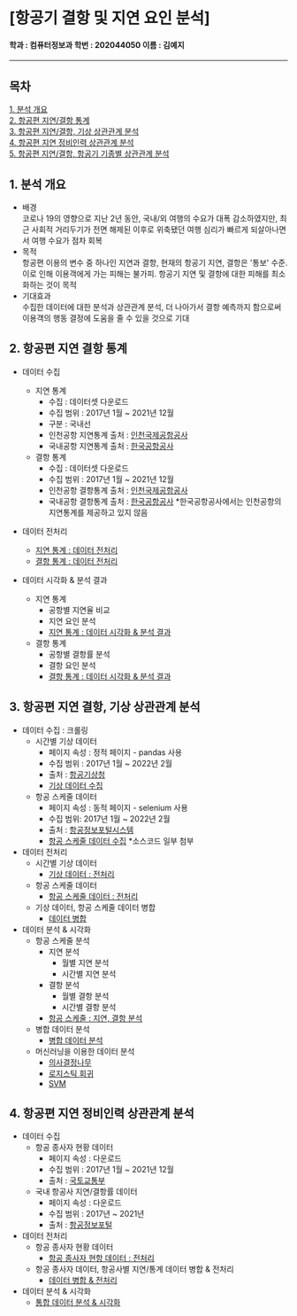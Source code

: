 # [항공기 결항 및 지연 요인 분석]

#### 학과 : 컴퓨터정보과 학번 : 202044050 이름 : 김예지
---
## 목차
[1. 분석 개요](#1-분석-개요)<br>
[2. 항공편 지연/결항 통계](#2-항공편-지연-결항-통계)<br>
[3. 항공편 지연/결항, 기상 상관관계 분석](#3-항공편-지연-결항-기상-상관관계-분석)<br>
[4. 항공편 지연 정비인력 상관관계 분석](#4-항공편-지연-정비인력-상관관계-분석)<br>
[5. 항공편 지연/결항, 항공기 기종별 상관관계 분석](#5-항공편-지연-결항-항공기-기종별-상관관계-분석)<br>


## 1. 분석 개요
* 배경 <br>
    코로나 19의 영향으로 지난 2년 동안, 국내/외 여행의 수요가 대폭 감소하였지만, 최근 사회적 거리두기가 전면 해제된 이후로 위축됐던 여행 심리가 빠르게 되살아나면서 여행 수요가 점차 회복
* 목적 <br>
    항공편 이용의 변수 중 하나인 지연과 결항, 현재의 항공기 지연, 결항은 '통보' 수준. 이로 인해 이용객에게 가는 피해는 불가피. 항공기 지연 및 결항에 대한 피해를 최소화하는 것이 목적
* 기대효과<br>
    수집한 데이터에 대한 분석과 상관관계 분석, 더 나아가서 결항 예측까지 함으로써 이용객의 행동 결정에 도움을 줄 수 있을 것으로 기대

## 2. 항공편 지연 결항 통계
* 데이터 수집<br>
    + 지연 통계
        - 수집 : 데이터셋 다운로드
        - 수집 범위 : 2017년 1월 ~ 2021년 12월
        - 구분 : 국내선
        - 인천공항 지연통계 출처 : [인천국제공항공사](https://www.airport.kr/co/ko/cpr/statisticOfDelay.do)
        - 국내공항 지연통계 출처 : [한국공항공사](https://www.airport.co.kr/www/cms/frFlightStatsCon/delayStats.do?MENU_ID=1250#none)<br>
    + 결항 통계
        - 수집 : 데이터셋 다운로드
        - 수집 범위 : 2017년 1월 ~ 2021년 12월
        - 인천공항 결항통계 출처 : [인천국제공항공사](https://www.airport.kr/co/ko/cpr/statisticOfCanceled.do)
        - 국내공항 결항통계 출처 : [한국공항공사](https://www.airport.co.kr/www/cms/frFlightStatsCon/canceledStats.do?MENU_ID=1250)
    *한국공항공사에서는 인천공항의 지연통계를 제공하고 있지 않음

* 데이터 전처리 <br>
    - [지연 통계 : 데이터 전처리](https://github.com/yeji4268/BigData/blob/main/%ED%95%AD%EA%B3%B5%ED%8E%B8%20%EA%B2%B0%ED%95%AD%20%EB%B0%8F%20%EC%A7%80%EC%97%B0%20%EB%B6%84%EC%84%9D/%ED%95%AD%EA%B3%B5%ED%8E%B8%20%EA%B2%B0%ED%95%AD%2C%20%EC%A7%80%EC%97%B0%20%ED%86%B5%EA%B3%84/delayStats_Preprocessing.ipynb)
    - [결항 통계 : 데이터 전처리](https://github.com/yeji4268/BigData/blob/main/%ED%95%AD%EA%B3%B5%ED%8E%B8%20%EA%B2%B0%ED%95%AD%20%EB%B0%8F%20%EC%A7%80%EC%97%B0%20%EB%B6%84%EC%84%9D/%ED%95%AD%EA%B3%B5%ED%8E%B8%20%EA%B2%B0%ED%95%AD%2C%20%EC%A7%80%EC%97%B0%20%ED%86%B5%EA%B3%84/cancelStats_Preprocessing.ipynb)
* 데이터 시각화 & 분석 결과<br>
    + 지연 통계
        - 공항별 지연율 비교
        - 지연 요인 분석
        - [지연 통계 : 데이터 시각화 & 분석 결과](https://github.com/yeji4268/BigData/blob/main/%ED%95%AD%EA%B3%B5%ED%8E%B8%20%EA%B2%B0%ED%95%AD%20%EB%B0%8F%20%EC%A7%80%EC%97%B0%20%EB%B6%84%EC%84%9D/%ED%95%AD%EA%B3%B5%ED%8E%B8%20%EA%B2%B0%ED%95%AD%2C%20%EC%A7%80%EC%97%B0%20%ED%86%B5%EA%B3%84/delayStats_Visulization.ipynb)
    + 결항 통계
        - 공항별 결항률 분석
        - 결항 요인 분석
        - [결항 통계 : 데이터 시각화 & 분석 결과](https://github.com/yeji4268/BigData/blob/main/%ED%95%AD%EA%B3%B5%ED%8E%B8%20%EA%B2%B0%ED%95%AD%20%EB%B0%8F%20%EC%A7%80%EC%97%B0%20%EB%B6%84%EC%84%9D/%ED%95%AD%EA%B3%B5%ED%8E%B8%20%EA%B2%B0%ED%95%AD%2C%20%EC%A7%80%EC%97%B0%20%ED%86%B5%EA%B3%84/cancelStats_Visualization.ipynb)

## 3. 항공편 지연 결항, 기상 상관관계 분석
* 데이터 수집 : 크롤링 <br>
    + 시간별 기상 데이터 
        - 페이지 속성 : 정적 페이지 - pandas 사용
        - 수집 범위 : 2017년 1월 ~ 2022년 2월
        - 출처 : [항공기상청](https://amo.kma.go.kr/weather/stat/stat-hourly.do)
        - [기상 데이터 수집](https://github.com/yeji4268/BigData/blob/main/%ED%95%AD%EA%B3%B5%ED%8E%B8%20%EA%B2%B0%ED%95%AD%20%EB%B0%8F%20%EC%A7%80%EC%97%B0%20%EB%B6%84%EC%84%9D/%EA%B8%B0%EC%83%81%20%EC%83%81%EA%B4%80%EA%B4%80%EA%B3%84%20%EB%B6%84%EC%84%9D/weather_Crawling.ipynb)
    + 항공 스케줄 데이터
        - 페이지 속성 : 동적 페이지 - selenium 사용
        - 수집 범위: 2017년 1월 ~ 2022년 2월
        - 출처 : [항공정보포털시스템](https://www.airportal.go.kr/index.jsp)
        - [항공 스케줄 데이터 수집](https://github.com/yeji4268/BigData/blob/main/%ED%95%AD%EA%B3%B5%ED%8E%B8%20%EA%B2%B0%ED%95%AD%20%EB%B0%8F%20%EC%A7%80%EC%97%B0%20%EB%B6%84%EC%84%9D/%EA%B8%B0%EC%83%81%20%EC%83%81%EA%B4%80%EA%B4%80%EA%B3%84%20%EB%B6%84%EC%84%9D/schedule_Crawling.ipynb)
        *소스코드 일부 첨부
* 데이터 전처리
    + 시간별 기상 데이터
        - [기상 데이터 : 전처리](https://github.com/yeji4268/BigData/blob/main/%ED%95%AD%EA%B3%B5%ED%8E%B8%20%EA%B2%B0%ED%95%AD%20%EB%B0%8F%20%EC%A7%80%EC%97%B0%20%EB%B6%84%EC%84%9D/%EA%B8%B0%EC%83%81%20%EC%83%81%EA%B4%80%EA%B4%80%EA%B3%84%20%EB%B6%84%EC%84%9D/weather_Preprocessing.ipynb)
    + 항공 스케줄 데이터
        - [항공 스케줄 데이터 : 전처리](https://github.com/yeji4268/BigData/blob/main/%ED%95%AD%EA%B3%B5%ED%8E%B8%20%EA%B2%B0%ED%95%AD%20%EB%B0%8F%20%EC%A7%80%EC%97%B0%20%EB%B6%84%EC%84%9D/%EA%B8%B0%EC%83%81%20%EC%83%81%EA%B4%80%EA%B4%80%EA%B3%84%20%EB%B6%84%EC%84%9D/schedule_Preprocessing.ipynb)
    + 기상 데이터, 항공 스케줄 데이터 병합
        - [데이터 병합](https://github.com/yeji4268/BigData/blob/main/%ED%95%AD%EA%B3%B5%ED%8E%B8%20%EA%B2%B0%ED%95%AD%20%EB%B0%8F%20%EC%A7%80%EC%97%B0%20%EB%B6%84%EC%84%9D/%EA%B8%B0%EC%83%81%20%EC%83%81%EA%B4%80%EA%B4%80%EA%B3%84%20%EB%B6%84%EC%84%9D/data_Merging.ipynb)
* 데이터 분석 & 시각화
    + 항공 스케줄 분석
        - 지연 분석
            * 월별 지연 분석
            * 시간별 지연 분석
        - 결항 분석
            * 월별 결항 분석
            * 시간별 결항 분석
        - [항공 스케줄 : 지연, 결항 분석](https://github.com/yeji4268/BigData/blob/main/%ED%95%AD%EA%B3%B5%ED%8E%B8%20%EA%B2%B0%ED%95%AD%20%EB%B0%8F%20%EC%A7%80%EC%97%B0%20%EB%B6%84%EC%84%9D/%EA%B8%B0%EC%83%81%20%EC%83%81%EA%B4%80%EA%B4%80%EA%B3%84%20%EB%B6%84%EC%84%9D/schedule_Visualization.ipynb)
    + 병합 데이터 분석
        - [병합 데이터 분석](https://github.com/yeji4268/BigData/blob/main/%ED%95%AD%EA%B3%B5%ED%8E%B8%20%EA%B2%B0%ED%95%AD%20%EB%B0%8F%20%EC%A7%80%EC%97%B0%20%EB%B6%84%EC%84%9D/%EA%B8%B0%EC%83%81%20%EC%83%81%EA%B4%80%EA%B4%80%EA%B3%84%20%EB%B6%84%EC%84%9D/data_Visualization.ipynb)
    + 머신러닝을 이용한 데이터 분석
        - [의사결정나무](https://github.com/yeji4268/BigData/blob/main/%ED%95%AD%EA%B3%B5%ED%8E%B8%20%EA%B2%B0%ED%95%AD%20%EB%B0%8F%20%EC%A7%80%EC%97%B0%20%EB%B6%84%EC%84%9D/%EA%B8%B0%EC%83%81%20%EC%83%81%EA%B4%80%EA%B4%80%EA%B3%84%20%EB%B6%84%EC%84%9D/ML_Decision.ipynb)
        - [로지스틱 회귀](https://github.com/yeji4268/BigData/blob/main/%ED%95%AD%EA%B3%B5%ED%8E%B8%20%EA%B2%B0%ED%95%AD%20%EB%B0%8F%20%EC%A7%80%EC%97%B0%20%EB%B6%84%EC%84%9D/%EA%B8%B0%EC%83%81%20%EC%83%81%EA%B4%80%EA%B4%80%EA%B3%84%20%EB%B6%84%EC%84%9D/ML_Logistic.ipynb)
        - [SVM](https://github.com/yeji4268/BigData/blob/main/%ED%95%AD%EA%B3%B5%ED%8E%B8%20%EA%B2%B0%ED%95%AD%20%EB%B0%8F%20%EC%A7%80%EC%97%B0%20%EB%B6%84%EC%84%9D/%EA%B8%B0%EC%83%81%20%EC%83%81%EA%B4%80%EA%B4%80%EA%B3%84%20%EB%B6%84%EC%84%9D/ML_SVM.ipynb)
## 4. 항공편 지연 정비인력 상관관계 분석
* 데이터 수집 
    - 항공 종사자 현황 데이터
        + 페이지 속성 : 다운로드
        + 수집 범위 : 2017년 1월 ~ 2021년 12월
        + 출처 : [국토교통부](https://stat.molit.go.kr/portal/cate/statView.do?hRsId=523&hFormId=4630&hSelectId=4630&hPoint=00&hAppr=1&hDivEng=&oFileName=&rFileName=&midpath=&month_yn=N&sFormId=4630&sStart=2017&sEnd=2021&sStyleNum=1003&EXPORT=)
    - 국내 항공사 지연/결항률 데이터
        + 페이지 속성 : 다운로드
        + 수집 범위 : 2017년 ~ 2021년
        + 출처 : [항공정보포털](https://www.airportal.go.kr/life/consumer/Con03-02-03.html?date=20210625)
* 데이터 전처리 
    - 항공 종사자 현황 데이터
        + [항공 종사자 현항 데이터 : 전처리](https://github.com/yeji4268/BigData/blob/main/%ED%95%AD%EA%B3%B5%ED%8E%B8%20%EA%B2%B0%ED%95%AD%20%EB%B0%8F%20%EC%A7%80%EC%97%B0%20%EB%B6%84%EC%84%9D/%EC%A0%95%EB%B9%84%EC%9D%B8%EB%A0%A5%20%EB%B6%84%EC%84%9D/mechanic_Preprocessing.ipynb)
    - 항공 종사자 데이터, 항공사별 지연/통계 데이터 병합 & 전처리
        + [데이터 병합 & 전처리](https://github.com/yeji4268/BigData/blob/main/%ED%95%AD%EA%B3%B5%ED%8E%B8%20%EA%B2%B0%ED%95%AD%20%EB%B0%8F%20%EC%A7%80%EC%97%B0%20%EB%B6%84%EC%84%9D/%EC%A0%95%EB%B9%84%EC%9D%B8%EB%A0%A5%20%EB%B6%84%EC%84%9D/airlineData_Preprocessing.ipynb)
* 데이터 분석 & 시각화
    - [통합 데이터 분석 & 시각화](https://github.com/yeji4268/BigData/blob/main/%ED%95%AD%EA%B3%B5%ED%8E%B8%20%EA%B2%B0%ED%95%AD%20%EB%B0%8F%20%EC%A7%80%EC%97%B0%20%EB%B6%84%EC%84%9D/%EC%A0%95%EB%B9%84%EC%9D%B8%EB%A0%A5%20%EB%B6%84%EC%84%9D/airlineData_Visualization.ipynb)